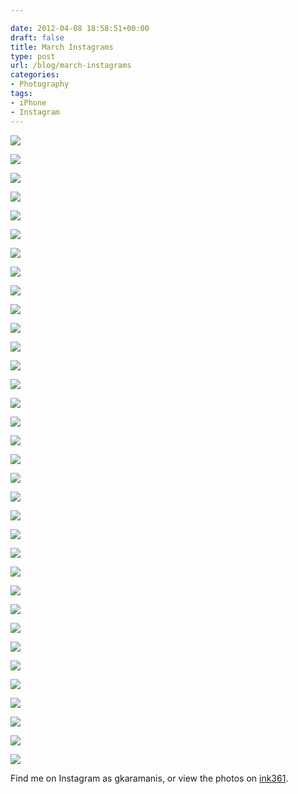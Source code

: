```yaml
---

date: 2012-04-08 18:58:51+00:00
draft: false
title: March Instagrams
type: post
url: /blog/march-instagrams
categories:
- Photography
tags:
- iPhone
- Instagram
---
```




  
   ![](/images/2012-04-08-march-instagrams/20120301-IMG_3097.jpg)

  

  
   ![](/images/2012-04-08-march-instagrams/20120307-IMG_3147.jpg)

  

  
   ![](/images/2012-04-08-march-instagrams/20120309-IMG_3152.jpg)

  

  
   ![](/images/2012-04-08-march-instagrams/20120307-IMG_3149.jpg)

  

  
   ![](/images/2012-04-08-march-instagrams/20120309-IMG_3156.jpg)

  

  
   ![](/images/2012-04-08-march-instagrams/20120310-IMG_3165.jpg)

  

  
   ![](/images/2012-04-08-march-instagrams/20120312-IMG_3242.jpg)

  

  
   ![](/images/2012-04-08-march-instagrams/20120312-IMG_3249.jpg)

  

  
   ![](/images/2012-04-08-march-instagrams/20120312-IMG_3250.jpg)

  

  
   ![](/images/2012-04-08-march-instagrams/20120312-IMG_3252.jpg)

  

  
   ![](/images/2012-04-08-march-instagrams/20120312-IMG_3253.jpg)

  

  
   ![](/images/2012-04-08-march-instagrams/20120313-IMG_3257.jpg)

  

  
   ![](/images/2012-04-08-march-instagrams/20120313-IMG_3255.jpg)

  

  
   ![](/images/2012-04-08-march-instagrams/20120313-IMG_3256.jpg)

  

  
   ![](/images/2012-04-08-march-instagrams/20120320-IMG_3489.jpg)

  

  
   ![](/images/2012-04-08-march-instagrams/20120320-IMG_3490.jpg)

  

  
   ![](/images/2012-04-08-march-instagrams/20120320-IMG_3488.jpg)

  

  
   ![](/images/2012-04-08-march-instagrams/20120320-IMG_3491.jpg)

  

  
   ![](/images/2012-04-08-march-instagrams/20120322-IMG_3545.jpg)

  

  
   ![](/images/2012-04-08-march-instagrams/20120322-IMG_3547.jpg)

  

  
   ![](/images/2012-04-08-march-instagrams/20120305-IMG_3119.jpg)

  

  
   ![](/images/2012-04-08-march-instagrams/20120322-IMG_3546.jpg)

  

  
   ![](/images/2012-04-08-march-instagrams/20120314-IMG_3278.jpg)

  

  
   ![](/images/2012-04-08-march-instagrams/20120314-IMG_3279.jpg)

  

  
   ![](/images/2012-04-08-march-instagrams/20120315-IMG_3317.jpg)

  

  
   ![](/images/2012-04-08-march-instagrams/20120316-IMG_3337.jpg)

  

  
   ![](/images/2012-04-08-march-instagrams/20120317-IMG_3384.jpg)

  

  
   ![](/images/2012-04-08-march-instagrams/20120317-IMG_3385.jpg)

  

  
   ![](/images/2012-04-08-march-instagrams/20120320-IMG_3486.jpg)

  

  
   ![](/images/2012-04-08-march-instagrams/20120320-IMG_3487.jpg)

  

  
   ![](/images/2012-04-08-march-instagrams/20120323-IMG_3593.jpg)

  

  
   ![](/images/2012-04-08-march-instagrams/20120323-IMG_3594.jpg)

  

  
   ![](/images/2012-04-08-march-instagrams/20120326-IMG_3619.jpg)

  

  
   ![](/images/2012-04-08-march-instagrams/20120326-IMG_3620.jpg)

  



Find me on Instagram as gkaramanis, or view the photos on [ink361](http://ink361.com/#/users/282534/photos).
